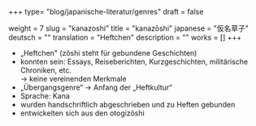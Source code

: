 +++
type= "blog/japanische-literatur/genres"
draft = false

weight = 7
slug = "kanazoshi"
title = "kanazōshi"
japanese = "仮名草子"
deutsch = ""
translation = "Heftchen"
description = ""
works = []
+++

- „Heftchen" (zôshi steht für gebundene Geschichten)
- konnten sein: Essays, Reiseberichten, Kurzgeschichten, militärische Chroniken, etc.  
  -> keine vereinenden Merkmale
- „Übergangsgenre“ -> Anfang der „Heftkultur“
- Sprache: Kana
- wurden handschriftlich abgeschrieben und zu Heften gebunden
- entwickelten sich aus den otogizôshi
